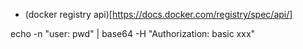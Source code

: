 
- (docker registry api)[https://docs.docker.com/registry/spec/api/]

echo -n "user: pwd" | base64
-H "Authorization: basic xxx"
